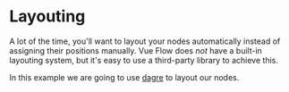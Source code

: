 # Layouting

A lot of the time, you'll want to layout your nodes automatically instead of assigning their positions manually.
Vue Flow does *not* have a built-in layouting system, but it's easy to use a third-party library to achieve this.

In this example we are going to use [dagre](https://github.com/dagrejs/dagre) to layout our nodes.

<div class="mt-6">
  <Repl example="layout"></Repl>
</div>
